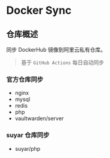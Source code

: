 # Docker Sync

## 仓库概述

同步 DockerHub 镜像到阿里云私有仓库。

> 基于 `GitHub Actions` 每日自动同步

### 官方仓库同步

- nginx
- mysql
- redis
- php
- vaultwarden/server

### suyar 仓库同步

- suyar/php
